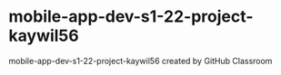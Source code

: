 # mobile-app-dev-s1-22-project-kaywil56
mobile-app-dev-s1-22-project-kaywil56 created by GitHub Classroom
